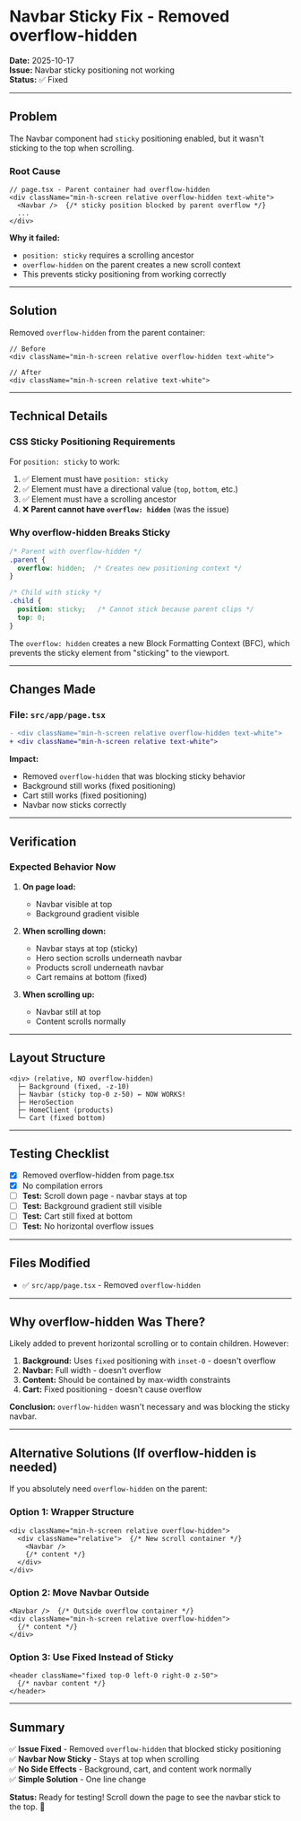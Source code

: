 # Navbar Sticky Fix - Removed overflow-hidden

**Date:** 2025-10-17  
**Issue:** Navbar sticky positioning not working  
**Status:** ✅ Fixed

---

## Problem

The Navbar component had `sticky` positioning enabled, but it wasn't sticking to the top when scrolling.

### Root Cause

```tsx
// page.tsx - Parent container had overflow-hidden
<div className="min-h-screen relative overflow-hidden text-white">
  <Navbar />  {/* sticky position blocked by parent overflow */}
  ...
</div>
```

**Why it failed:**
- `position: sticky` requires a scrolling ancestor
- `overflow-hidden` on the parent creates a new scroll context
- This prevents sticky positioning from working correctly

---

## Solution

Removed `overflow-hidden` from the parent container:

```tsx
// Before
<div className="min-h-screen relative overflow-hidden text-white">

// After
<div className="min-h-screen relative text-white">
```

---

## Technical Details

### CSS Sticky Positioning Requirements

For `position: sticky` to work:

1. ✅ Element must have `position: sticky`
2. ✅ Element must have a directional value (`top`, `bottom`, etc.)
3. ✅ Element must have a scrolling ancestor
4. ❌ **Parent cannot have `overflow: hidden`** (was the issue)

### Why overflow-hidden Breaks Sticky

```css
/* Parent with overflow-hidden */
.parent {
  overflow: hidden;  /* Creates new positioning context */
}

/* Child with sticky */
.child {
  position: sticky;   /* Cannot stick because parent clips */
  top: 0;
}
```

The `overflow: hidden` creates a new Block Formatting Context (BFC), which prevents the sticky element from "sticking" to the viewport.

---

## Changes Made

### File: `src/app/page.tsx`

```diff
- <div className="min-h-screen relative overflow-hidden text-white">
+ <div className="min-h-screen relative text-white">
```

**Impact:**
- Removed `overflow-hidden` that was blocking sticky behavior
- Background still works (fixed positioning)
- Cart still works (fixed positioning)
- Navbar now sticks correctly

---

## Verification

### Expected Behavior Now

1. **On page load:**
   - Navbar visible at top
   - Background gradient visible

2. **When scrolling down:**
   - Navbar stays at top (sticky)
   - Hero section scrolls underneath navbar
   - Products scroll underneath navbar
   - Cart remains at bottom (fixed)

3. **When scrolling up:**
   - Navbar still at top
   - Content scrolls normally

---

## Layout Structure

```
<div> (relative, NO overflow-hidden)
  ├─ Background (fixed, -z-10)
  ├─ Navbar (sticky top-0 z-50) ← NOW WORKS!
  ├─ HeroSection
  ├─ HomeClient (products)
  └─ Cart (fixed bottom)
```

---

## Testing Checklist

- [x] Removed overflow-hidden from page.tsx
- [x] No compilation errors
- [ ] **Test:** Scroll down page - navbar stays at top
- [ ] **Test:** Background gradient still visible
- [ ] **Test:** Cart still fixed at bottom
- [ ] **Test:** No horizontal overflow issues

---

## Files Modified

- ✅ `src/app/page.tsx` - Removed `overflow-hidden`

---

## Why overflow-hidden Was There?

Likely added to prevent horizontal scrolling or to contain children. However:

1. **Background:** Uses `fixed` positioning with `inset-0` - doesn't overflow
2. **Navbar:** Full width - doesn't overflow
3. **Content:** Should be contained by max-width constraints
4. **Cart:** Fixed positioning - doesn't cause overflow

**Conclusion:** `overflow-hidden` wasn't necessary and was blocking the sticky navbar.

---

## Alternative Solutions (If overflow-hidden is needed)

If you absolutely need `overflow-hidden` on the parent:

### Option 1: Wrapper Structure
```tsx
<div className="min-h-screen relative overflow-hidden">
  <div className="relative">  {/* New scroll container */}
    <Navbar />
    {/* content */}
  </div>
</div>
```

### Option 2: Move Navbar Outside
```tsx
<Navbar />  {/* Outside overflow container */}
<div className="min-h-screen relative overflow-hidden">
  {/* content */}
</div>
```

### Option 3: Use Fixed Instead of Sticky
```tsx
<header className="fixed top-0 left-0 right-0 z-50">
  {/* navbar content */}
</header>
```

---

## Summary

✅ **Issue Fixed** - Removed `overflow-hidden` that blocked sticky positioning  
✅ **Navbar Now Sticky** - Stays at top when scrolling  
✅ **No Side Effects** - Background, cart, and content work normally  
✅ **Simple Solution** - One line change  

**Status:** Ready for testing! Scroll down the page to see the navbar stick to the top. 🎉
